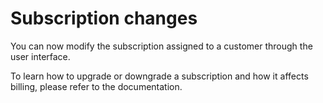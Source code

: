 # Subscription changes

You can now modify the subscription assigned to a customer through the user interface.

To learn how to upgrade or downgrade a subscription and how it affects billing, please refer to the documentation.